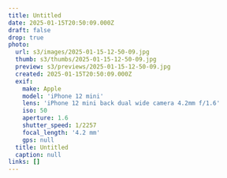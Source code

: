 ```yaml
---
title: Untitled
date: 2025-01-15T20:50:09.000Z
draft: false
drop: true
photo:
  url: s3/images/2025-01-15-12-50-09.jpg
  thumb: s3/thumbs/2025-01-15-12-50-09.jpg
  preview: s3/previews/2025-01-15-12-50-09.jpg
  created: 2025-01-15T20:50:09.000Z
  exif:
    make: Apple
    model: 'iPhone 12 mini'
    lens: 'iPhone 12 mini back dual wide camera 4.2mm f/1.6'
    iso: 50
    aperture: 1.6
    shutter_speed: 1/2257
    focal_length: '4.2 mm'
    gps: null
  title: Untitled
  caption: null
links: []
---
```

